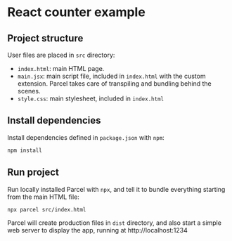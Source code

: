 # React counter example

## Project structure

User files are placed in `src` directory:

-   `index.html`: main HTML page.
-   `main.jsx`: main script file, included in `index.html` with the custom extension. Parcel takes care of transpiling and bundling behind the scenes.
-   `style.css`: main stylesheet, included in `index.html`

## Install dependencies

Install dependencies defined in `package.json` with `npm`:

```sh
npm install
```

## Run project

Run locally installed Parcel with `npx`, and tell it to bundle everything starting from the main HTML file:

```
npx parcel src/index.html
```

Parcel will create production files in `dist` directory, and also start a simple web server to display the app, running at http://localhost:1234
